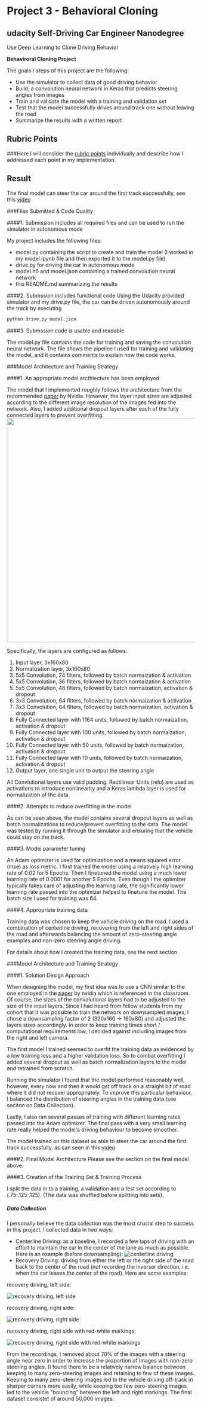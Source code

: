# Project 3 - Behavioral Cloning
## udacity Self-Driving Car Engineer Nanodegree
Use Deep Learning to Clone Driving Behavior

**Behaviroral Cloning Project**

The goals / steps of this project are the following:
* Use the simulator to collect data of good driving behavior
* Build, a convolution neural network in Keras that predicts steering angles from images
* Train and validate the model with a training and validation set
* Test that the model successfully drives around track one without leaving the road
* Summarize the results with a written report

## Rubric Points
###Here I will consider the [rubric points](https://review.udacity.com/#!/rubrics/432/view) individually and describe how I addressed each point in my implementation.

##  Result

The final model can steer the car around the first track successfully, see this [video](https://youtu.be/SET69LtT2f8)

###Files Submitted & Code Quality

####1. Submission includes all required files and can be used to run the simulator in autonomous mode

My project includes the following files:
* model.py containing the script to create and train the model (I worked in my model.ipynb file and then exported it to the model.py file)
* drive.py for driving the car in autonomous mode
* model.h5 and model.json containing a trained convolution neural network
* this README.md summarizing the results

####2. Submssion includes functional code
Using the Udacity provided simulator and my drive.py file, the car can be driven autonomously around the track by executing
```sh
python drive.py model.json
```

####3. Submssion code is usable and readable

The model.py file contains the code for training and saving the convolution neural network. The file shows the pipeline I used for training and validating the model, and it contains comments to explain how the code works.


###Model Architecture and Training Strategy

####1. An appropriate model arcthiecture has been employed

The model that I implemented roughly follows the architecture from the recommended [paper](http://images.nvidia.com/content/tegra/automotive/images/2016/solutions/pdf/end-to-end-dl-using-px.pdf) by Nvidia. However, the layer input sizes are adjusted according to the different image resolution of the images fed into the network. Also, I added additional dropout layers after each of the fully connected layers to prevent overfitting.
<img src="https://github.com/johannesdeselaers/CarND-Behavioral-Cloning/blob/master/images/architecture.png" width="600">

Specifically, the layers are configured as follows:

1. Input layer, 3x160x80
2. Normalization layer, 3x160x80
3. 5x5 Convolution, 24 filters, followed by batch normaization & activation
4. 5x5 Convolution, 36 filters, followed by batch normaization & activation
5. 5x5 Convolution, 48 filters, followed by batch normaization, activation & dropout
6. 3x3 Convolution, 64 filters, followed by batch normaization & activation
7. 3x3 Convolution, 64 filters, followed by batch normaization, activation & dropout
8. Fully Connected layer with 1164 units, followed by batch normaization, activation & dropout
9. Fully Connected layer with 100 units, followed by batch normaization, activation & dropout
10. Fully Connected layer with 50 units, followed by batch normaization, activation & dropout
11. Fully Connected layer with 10 units, followed by batch normaization, activation & dropout
12. Output layer, one single unit to output the steering angle

All Convlutional layers use valid padding. Rectilinear Units (relu) are used as activations to introduce nonlinearity and a Keras lambda layer is used for normalization of the data.

####2. Attempts to reduce overfitting in the model

As can be seen above, the model contains several dropout layers as well as batch normalizations to reduce/prevent overfitting to the data.
The model was tested by running it through the simulator and ensuring that the vehicle could stay on the track.

####3. Model parameter tuning

An Adam optimizer is used for optimization and a means squared error (mse) as loss metric.
I first trained the model using a relatively high learning rate of 0.02 for 5 Epochs.
Then I finetuned the model using a much lower learning rate of 0.0001 for another 5 Epochs.
Even though I the optimizer typically takes care of adjusting the learning rate, the significantly lower learning rate passed into the optimizer helped to finetune the model.
The batch size I used for training was 64.

####4. Appropriate training data

Training data was chosen to keep the vehicle driving on the road. I used a combination of centerline driving, recovering from the left and right sides of the road and afterwards balancing the amount of zero-steering angle examples and non-zero steering angle driving. 

For details about how I created the training data, see the next section. 

###Model Architecture and Training Strategy

####1. Solution Design Approach

When designing the model, my first idea was to use a CNN similar to the one employed in the [paper](http://images.nvidia.com/content/tegra/automotive/images/2016/solutions/pdf/end-to-end-dl-using-px.pdf) by nvidia which is referenced in the classroom.
Of course, the sizes of the convolutional layers had to be adjusted to the size of the input layers.
Since I had heard from fellow students from my cohort that it was possible to train the network on downsampled images, I chose a downsampling factor of 2 (320x160 -> 160x80) and adjusted the layers sizes accordingly.
In order to keep training times short / computational requirements low, I decided against including images from the right and left camera. 

The first model I trained seemed to overfit the training data as evidenced by a low training loss and a higher validation loss. So to combat overfitting I added several dropout as well as batch normalization layers to the model and retrained from scratch.

Running the simulator I found that the model performed reasonably well, however, every now and then it would get off track on a straight bit of road where it did not recover appropriately. To improve this particular behaviour, I balanced the distribution of steering angles in the training data (see seciton on Data Collection).

Lastly, I also ran several passes of training with different learning rates passed into the Adam optimizer. The final pass with a very small learning rate really helped the model's driving behaviour to become smoother.

The model trained on this dataset as able to steer the car around the first track successfully, as can seen in this [video](https://youtu.be/SET69LtT2f8)

####2. Final Model Architecture
Please see the section on the final model above.

####3. Creation of the Training Set & Training Process

I split the data in to a training, a validation and a test set according to (.75:.125:.125). (The data was shuffled before splitting into sets).

##### Data Collection

I personally believe the data collection was the most crucial step to success in this project.
I collected data in two ways:

- Centerline Driving: as a baseline, I recorded a few laps of driving with an effort to maintain the car in the center of the lane as much as possible. Here is an example (before downsampling):
 ![centerline driving](images/centerline.jpg)
- Recovery Driving: driving from either the left or the right side of the road back to the center of the road (not recording the inverser direction, i.e. when the car leaves the center of the road). Here are some examples:


recovery driving, left side:

![recovery driving, left side](images/recovery_left.jpg)

recovery driving, right side: 

![recovery driving, right side](images/recovery_right.jpg)

recovery driving, right side with red-white markings 

![recovery driving, right side with red-white markings](images/recovery_right2.jpg)


From the recordings, I removed about 70% of the images with a steering angle near zero in order to increase the proportion of images with non-zero steering angles. (I found there to be a relatively narrow balance between keeping to many zero-steering images and retaining to few of these images. Keeping to many zero-steering images led to the vehicle driving off-track in sharper corners more easily, while keeping too few zero-steering images led to the vehicle "bouncing" between the left and right markings. The final dataset consistet of around 50,000 images.


